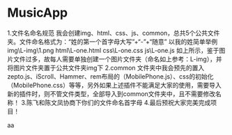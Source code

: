 ﻿# MusicApp
1.文件名命名规范
我会创建img、html、css、js、common，总共5个公共文件夹。文件命名格式为：“姓的第一个首字母大写”+“-”+“随意”
以我的姓简单举例
img\L-img\1.png
html\L-one.html
css\L-one.css
js\L-one.js
如上所示，鉴于图片文件过多，故每人需要单独创建一个图片文件夹（命名如上参考：L-img），并将图片文件夹置于公共文件夹img下
2.common 文件夹中我会预先的置入zepto.js、iScroll、Hammer、rem布局的（MobilePhone.js）、css的初始化（MobilePhone.css）等等，另外如果上述插件不能满足大家的使用，需要导入新的插件时，则不管文件类型，全部导入到common文件夹中，且不需要修改名称！
3.陈飞和陈文凤协商下你们的文件命名首字母
4.最后预祝大家完美完成项目！

aa
